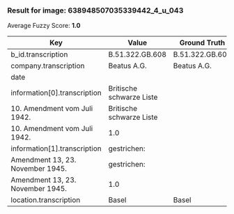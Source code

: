 ### Result for image: 638948507035339442_4_u_043
Average Fuzzy Score: **1.0**
<small>

| Key | Value | Ground Truth | Score |
| --- | --- | --- | --- |
| b_id.transcription | B.51.322.GB.608 | B.51.322.GB.608 | 1.0 |
| company.transcription | Beatus A.G. | Beatus A.G. | 1.0 |
| date |  |  | 1.0 |
| information[0].transcription | Britische schwarze Liste
10. Amendment vom Juli 1942. | Britische schwarze Liste
10. Amendment vom Juli 1942. | 1.0 |
| information[1].transcription | gestrichen:
Amendment 13, 23. November 1945. | gestrichen:
Amendment 13, 23. November 1945. | 1.0 |
| location.transcription | Basel | Basel | 1.0 |

</small>
